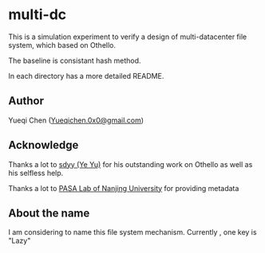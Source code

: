 # multi-dc
This is a simulation experiment to verify a design of multi-datacenter file system, which based on Othello.

The baseline is consistant hash method.

In each directory has a more detailed README.

## Author
Yueqi Chen (Yueqichen.0x0@gmail.com)

## Acknowledge
Thanks a lot to [sdyy (Ye Yu)](https://github.com/sdyy1990) for his outstanding work on Othello as well as his selfless help.

Thanks a lot to [PASA Lab of Nanjing University](http://pasa-bigdata.nju.edu.cn/) for providing metadata

## About the name
I am considering to name this file system mechanism. Currently , one key is "Lazy"
